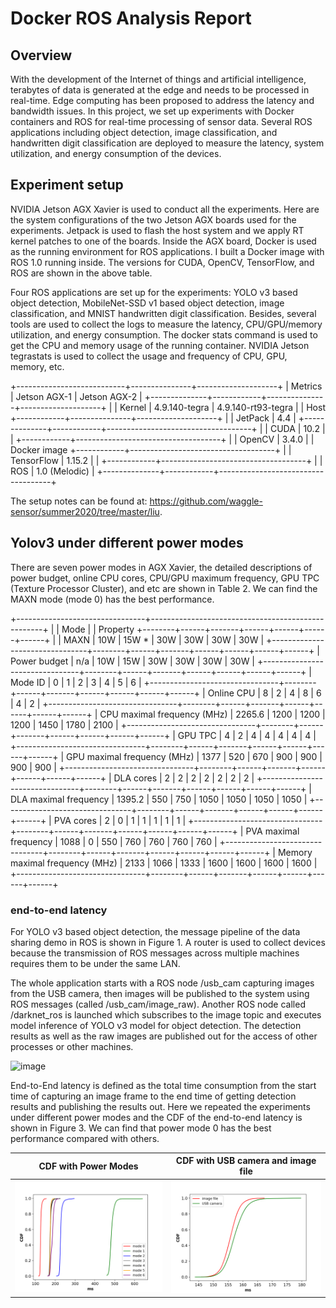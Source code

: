 # Docker ROS Analysis Report

## Overview

With the development of the Internet of things and artificial intelligence, terabytes of data is generated at the edge and needs to be processed in real-time. Edge computing has been proposed to address the latency and bandwidth issues. In this project, we set up experiments with Docker containers and ROS for real-time processing of sensor data. Several ROS applications including object detection, image classification, and handwritten digit classification are deployed to measure the latency, system utilization, and energy consumption of the devices.

## Experiment setup

NVIDIA Jetson AGX Xavier is used to conduct all the experiments. Here are the system configurations of the two Jetson AGX boards used for the experiments. Jetpack is used to flash the host system and we apply RT kernel patches to one of the boards. Inside the AGX board, Docker is used as the running environment for ROS applications.  I built a Docker image with ROS 1.0 running inside.  The versions for CUDA, OpenCV, TensorFlow, and ROS are shown in the above table.

Four ROS applications are set up for the experiments:  YOLO v3 based object detection, MobileNet-SSD v1 based object detection, image classification, and MNIST handwritten digit classification. Besides, several tools are used to collect the logs to measure the latency, CPU/GPU/memory utilization, and energy consumption. The docker stats command is used to get the CPU and memory usage of the running container. NVIDIA Jetson tegrastats is used to collect the usage and frequency of CPU, GPU, memory, etc. 

+---------------------------+---------------+--------------------+
|          Metrics          |  Jetson AGX-1 |    Jetson AGX-2    |
+--------------+------------+---------------+--------------------+
|              |   Kernel   | 4.9.140-tegra | 4.9.140-rt93-tegra |
|     Host     +------------+---------------+--------------------+
|              |   JetPack  |                 4.4                |
+--------------+------------+------------------------------------+
|              |    CUDA    |                10.2                |
|              +------------+------------------------------------+
|              |   OpenCV   |                3.4.0               |
| Docker image +------------+------------------------------------+
|              | TensorFlow |               1.15.2               |
|              +------------+------------------------------------+
|              |     ROS    |            1.0 (Melodic)           |
+--------------+------------+------------------------------------+

The setup notes can be found at: https://github.com/waggle-sensor/summer2020/tree/master/liu. 

## Yolov3 under different power modes

There are seven power modes in AGX Xavier, the detailed descriptions of power budget, online CPU cores, CPU/GPU maximum frequency, GPU TPC (Texture Processor Cluster), and etc are shown in Table 2. We can find the MAXN mode (mode 0) has the best performance.

+--------------------------------+---------------------------------------------------+
|                                |                        Mode                       |
|            Property            +--------+------+-------+------+------+------+------+
|                                |  MAXN  |  10W | 15W * |  30W |  30W |  30W |  30W |
+--------------------------------+--------+------+-------+------+------+------+------+
|          Power budget          |   n/a  |  10W |  15W  |  30W |  30W |  30W |  30W |
+--------------------------------+--------+------+-------+------+------+------+------+
|             Mode ID            |    0   |   1  |   2   |   3  |   4  |   5  |   6  |
+--------------------------------+--------+------+-------+------+------+------+------+
|           Online CPU           |    8   |   2  |   4   |   8  |   6  |   4  |   2  |
+--------------------------------+--------+------+-------+------+------+------+------+
|   CPU maximal frequency (MHz)  | 2265.6 | 1200 |  1200 | 1200 | 1450 | 1780 | 2100 |
+--------------------------------+--------+------+-------+------+------+------+------+
|             GPU TPC            |    4   |   2  |   4   |   4  |   4  |   4  |   4  |
+--------------------------------+--------+------+-------+------+------+------+------+
|   GPU maximal frequency (MHz)  |  1377  |  520 |  670  |  900 |  900 |  900 |  900 |
+--------------------------------+--------+------+-------+------+------+------+------+
|            DLA cores           |    2   |   2  |   2   |   2  |   2  |   2  |   2  |
+--------------------------------+--------+------+-------+------+------+------+------+
|      DLA maximal frequency     | 1395.2 |  550 |  750  | 1050 | 1050 | 1050 | 1050 |
+--------------------------------+--------+------+-------+------+------+------+------+
|            PVA cores           |    2   |   0  |   1   |   1  |   1  |   1  |   1  |
+--------------------------------+--------+------+-------+------+------+------+------+
|      PVA maximal frequency     |  1088  |   0  |  550  |  760 |  760 |  760 |  760 |
+--------------------------------+--------+------+-------+------+------+------+------+
| Memory maximal frequency (MHz) |  2133  | 1066 |  1333 | 1600 | 1600 | 1600 | 1600 |
+--------------------------------+--------+------+-------+------+------+------+------+

### end-to-end latency

For YOLO v3 based object detection, the message pipeline of the data sharing demo in ROS is shown in Figure 1. A router is used to collect devices because the transmission of ROS messages across multiple machines requires them to be under the same LAN.

The whole application starts with a ROS node /usb_cam capturing images from the USB camera, then images will be published to the system using ROS messages (called /usb_cam/image_raw). Another ROS node called /darknet_ros is launched which subscribes to the image topic and executes model inference of YOLO v3 model for object detection. The detection results as well as the raw images are published out for the access of other processes or other machines. 

![image](https://github.com/waggle-sensor/summer2020/blob/master/liu/image/pipeline.png)

End-to-End latency is defined as the total time consumption from the start time of capturing an image frame to the end time of getting detection results and publishing the results out. Here we repeated the experiments under different power modes and the CDF of the end-to-end latency is shown in Figure 3. We can find that power mode 0 has the best performance compared with others. 

CDF with Power Modes             |  CDF with USB camera and image file
:-------------------------:|:-------------------------:
![](https://github.com/waggle-sensor/summer2020/blob/master/liu/image/yolov3-latency-cdf.png)  |  ![](https://github.com/waggle-sensor/summer2020/blob/master/liu/image/mode0_cdf_usbcam.png)
